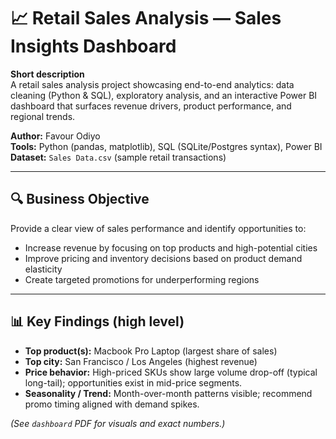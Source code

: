 # 📈 Retail Sales Analysis — Sales Insights Dashboard

**Short description**  
A retail sales analysis project showcasing end-to-end analytics: data cleaning (Python & SQL), exploratory analysis, and an interactive Power BI dashboard that surfaces revenue drivers, product performance, and regional trends.

**Author:** Favour Odiyo  
**Tools:** Python (pandas, matplotlib), SQL (SQLite/Postgres syntax), Power BI  
**Dataset:** `Sales Data.csv` (sample retail transactions)

---

## 🔍 Business Objective
Provide a clear view of sales performance and identify opportunities to:
- Increase revenue by focusing on top products and high-potential cities
- Improve pricing and inventory decisions based on product demand elasticity
- Create targeted promotions for underperforming regions

---

## 📊 Key Findings (high level)
- **Top product(s):** Macbook Pro Laptop (largest share of sales)  
- **Top city:** San Francisco / Los Angeles (highest revenue)  
- **Price behavior:** High-priced SKUs show large volume drop-off (typical long-tail); opportunities exist in mid-price segments.  
- **Seasonality / Trend:** Month-over-month patterns visible; recommend promo timing aligned with demand spikes.

*(See `dashboard` PDF for visuals and exact numbers.)*


